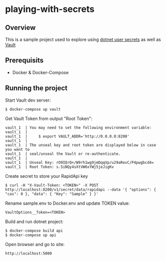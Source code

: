 # playing-with-secrets

## Overview
This is a sample project used to explore using [dotnet user secrets](https://docs.microsoft.com/en-us/aspnet/core/security/app-secrets?view=aspnetcore-3.1&tabs=windows) as well as [Vault](https://www.vaultproject.io/)

## Prerequisits

* Docker & Docker-Compose

## Running the project

Start Vault dev server:
```
$ docker-compose up vault
```

Get Vault Token from output "Root Token":
```
vault_1  | You may need to set the following environment variable:
vault_1  |
vault_1  |     $ export VAULT_ADDR='http://0.0.0.0:8200'
vault_1  |
vault_1  | The unseal key and root token are displayed below in case you want to     
vault_1  | seal/unseal the Vault or re-authenticate.
vault_1  |
vault_1  | Unseal Key: rO9IQrQ+/W9rh1wg9jmDqqVp/u29aRevC/P4pwgbcd4=
vault_1  | Root Token: s.5iNQy4sXtVW6xYWj5jeJigKv
```

Create secret to store your RapidApi key
```
$ curl -H "X-Vault-Token: <TOKEN>" -X POST http://localhost:8200/v1/secret/data/rapidapi --data '{ "options": { "cas": 0 }, "data": { "Key": "Sample" } }'
```

Rename sample.env to Docker.env and update TOKEN value:
```
VaultOptions__Token=<TOKEN>
```

Build and run dotnet project:
```
$ docker-compose build api
$ docker-compose up api
```

Open browser and go to site:
```
http://localhost:5000
```